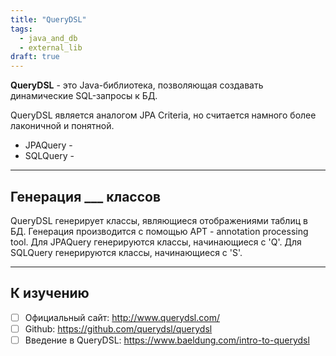 ```yaml
---
title: "QueryDSL"
tags:
  - java_and_db
  - external_lib
draft: true
---
```


**QueryDSL** - это Java-библиотека, позволяющая создавать динамические SQL-запросы к БД.

QueryDSL является аналогом JPA Criteria, но считается намного более лаконичной и понятной.

- JPAQuery -
- SQLQuery -

---
## Генерация ___ классов

QueryDSL генерирует классы, являющиеся отображениями таблиц в БД.
Генерация производится с помощью APT - annotation processing tool.
Для JPAQuery генерируются классы, начинающиеся с 'Q'.
Для SQLQuery генерируются классы, начинающиеся с 'S'.

---
## К изучению

- [ ] Официальный сайт: http://www.querydsl.com/
- [ ] Github: https://github.com/querydsl/querydsl
- [ ] Введение в QueryDSL: https://www.baeldung.com/intro-to-querydsl